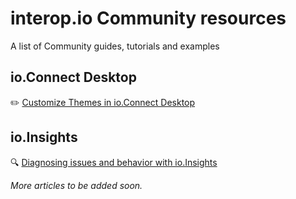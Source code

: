 # interop.io Community resources
A list of Community guides, tutorials and examples

## io.Connect Desktop
:pencil2: [Customize Themes in io.Connect Desktop](https://github.com/InteropIO/community-articles/tree/master/desktop/customizing-themes-in-io.connect-desktop) 

## io.Insights
:mag: [Diagnosing issues and behavior with io.Insights](https://github.com/InteropIO/community-articles/tree/master/insights/diagnosing-issues-and-behavior-with-io.Insights) 

_More articles to be added soon._
